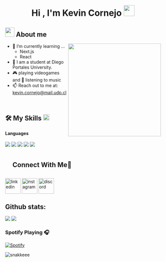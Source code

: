 <!--horizontal divider(gradiant)-->
<h1 align="center"><b>Hi , I'm Kevin Cornejo </b><img src="https://media.giphy.com/media/hvRJCLFzcasrR4ia7z/giphy.gif" width="35"></h1>
<!--  -->


<!--About Me-->

## <picture><img src = "https://github.com/7oSkaaa/7oSkaaa/blob/main/Images/about_me.gif?raw=true" width = 30px></picture> About me

<picture> <img align="right" src="https://media.giphy.com/media/SWoSkN6DxTszqIKEqv/giphy.gif" width = 300px></picture>

- 🌱 I’m currently learning ...
  - Next.js
  - React
- :school: I am a student at Diego Portales University.
- 🎮 playing videogames and 🎵 listening to music
- 📫 Reach out to me at: <a href="kevin.cornejo@mail.udp.cl">kevin.cornejo@mail.udp.cl</a>

<br>

## 🛠️ My Skills <picture> <img src = "https://github.com/7oSkaaa/7oSkaaa/blob/main/Images/Programming_Languages.gif?raw=true" width = 20px>
<h4> Languages </h4>
<span> 
  <img src="https://img.shields.io/badge/HTML5-E34F26?style=for-the-badge&logo=html5&logoColor=white">
  <img src="https://img.shields.io/badge/CSS3-1572B6?style=for-the-badge&logo=css3&logoColor=white">
  <img src="https://img.shields.io/badge/JavaScript-F7DF1E?style=for-the-badge&logo=javascript&logoColor=black">
  <img src="https://img.shields.io/badge/Java-ED8B00?style=for-the-badge&logo=java&logoColor=white">
  <img src="https://img.shields.io/badge/c++-%2300599C.svg?style=for-the-badge&logo=c%2B%2B&logoColor=white">

  <!-- Connect with me -->
<!--h2 without bottom border-->
<div id="user-content-toc">
  <ul>
    <summary><h2 style="display: inline-block">Connect With Me🤝</h2></summary>
  </ul>
</div>

<!--icons and links-->

<a href="https://www.linkedin.com/in/kevin-cornejo-calqu%C3%ADn-341212366/"><img align="center" src="https://user-images.githubusercontent.com/88904952/234979284-68c11d7f-1acc-4f0c-ac78-044e1037d7b0.png" alt="linkedin" height="50" width="50" /></a>
<a href="https://www.instagram.com/kevx_cn/" target="blank"><img align="center" src="https://user-images.githubusercontent.com/88904952/234981169-2dd1e58f-4b7e-468c-8213-034ba62156c3.png" alt="instagram" height="50" width="50" /></a>
<a  target="blank"><img align="center" src="https://user-images.githubusercontent.com/88904952/234982627-019fd336-6248-453c-9b05-97c13fd1d207.png" alt="discord" height="50" width="50" /></a>
  
</p>

  <h2>Github stats:</h2> 

[![](https://github-readme-stats.vercel.app/api?username=StudentKevinC&show_icons=true&theme=tokyonight&hide_border=true&locale=en)](https://github.com/valentinawerle)
[![](https://github-readme-streak-stats.herokuapp.com/?user=StudentKevinC&theme=material-palenight)](https://github.com/valentinawerle)

### Spotify Playing 🎧

[![Spotify](https://novatorem.visualbean.vercel.app/api/spotify)](https://open.spotify.com/user/1112981871)

![snakkeee](https://github.com/user-attachments/assets/767354e9-fe1e-4009-b421-2f49388bfda5)
